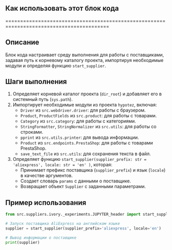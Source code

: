 ## Как использовать этот блок кода
=========================================================================================

Описание
-------------------------
Блок кода настраивает среду выполнения для работы с поставщиками, задавая путь к корневому каталогу проекта, импортируя необходимые модули и определяя функцию `start_supplier`.

Шаги выполнения
-------------------------
1. Определяет корневой каталог проекта (`dir_root`) и добавляет его в системный путь (`sys.path`).
2. Импортирует необходимые модули из проекта `hypotez`, включая:
    - `Driver` из `src.webdriver.driver`: для работы с браузером.
    - `Product`, `ProductFields` из `src.product`: для работы с товарами.
    - `Category` из `src.category`: для работы с категориями.
    - `StringFormatter`, `StringNormalizer` из `src.utils`: для работы со строками.
    - `pprint` из `src.utils.printer`: для вывода информации.
    - `Product` из `src.endpoints.PrestaShop`: для работы с товарами PrestaShop.
    - `save_text_file` из `src.utils`: для сохранения текста в файл.
3. Определяет функцию `start_supplier(supplier_prefix: str = 'aliexpress', locale: str = 'en' )`, которая:
    - Принимает префикс поставщика (`supplier_prefix`) и язык (`locale`) в качестве аргументов.
    - Создает словарь `params` с данными о поставщике.
    - Возвращает объект `Supplier` с заданными параметрами.

Пример использования
-------------------------

```python
from src.suppliers.ivory._experiments.JUPYTER_header import start_supplier

# Запуск поставщика AliExpress на английском языке
supplier = start_supplier(supplier_prefix='aliexpress', locale='en')

# Вывод информации о поставщике
print(supplier)
```